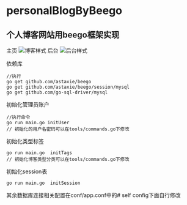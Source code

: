 # personalBlogByBeego

个人博客网站用beego框架实现
-------

主页
![博客样式](https://github.com/chrischou2018/personalBlogByBeego/raw/master/static/img/blog/blogimg.png)
后台
![后台样式](https://github.com/chrischou2018/personalBlogByBeego/raw/master/static/img/blog/adminimg.png)

依赖库
```
//执行
go get github.com/astaxie/beego
go get github.com/astaxie/beego/session/mysql
go get github.com/go-sql-driver/mysql
```

初始化管理员账户
```
//执行命令
go run main.go initUser
// 初始化的用户名密码可以在tools/commands.go下修改
```

初始化类型标签
```
go run main.go  initTags
// 初始化博客类型分类可以在tools/commands.go下修改
```

初始化session表
```
go run main.go  initSession
```

其余数据库连接相关配置在conf/app.conf中的# self config下面自行修改